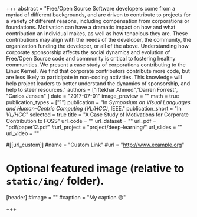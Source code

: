 +++
abstract = "Free/Open Source Software developers come from a myriad of different backgrounds, and are driven to contribute to projects for a variety of different reasons, including compensation from corporations or foundations. Motivation can have a dramatic impact on how and what contribution an individual makes, as well as how tenacious they are. These contributions may align with the needs of the developer, the community, the organization funding the developer, or all of the above. Understanding how corporate sponsorship affects the social dynamics and evolution of Free/Open Source code and community is critical to fostering healthy communities. We present a case study of corporations contributing to the Linux Kernel. We find that corporate contributors contribute more code, but are less likely to participate in non-coding activities. This knowledge will help project leaders to better understand the dynamics of sponsorship, and help to steer resources."
authors = ["Iftekhar Ahmed","Darren Forrest", "Carlos Jensen" ]
date = "2017-07-01"
image_preview = ""
math = true
publication_types = ["1"]
publication = "In *Symposium on Visual Languages and Human-Centric Computing (VL/HCC)*, IEEE."
publication_short = "In *VL/HCC*"
selected = true
title = "A Case Study of Motivations for Corporate Contribution to FOSS"
url_code = ""
url_dataset = ""
url_pdf = "pdf/paper12.pdf"
#url_project = "project/deep-learning/"
url_slides = ""
url_video = ""

#[[url_custom]]
#name = "Custom Link"
#url = "http://www.example.org"

# Optional featured image (relative to `static/img/` folder).
[header]
#image = ""
#caption = "My caption :smile:"

+++

